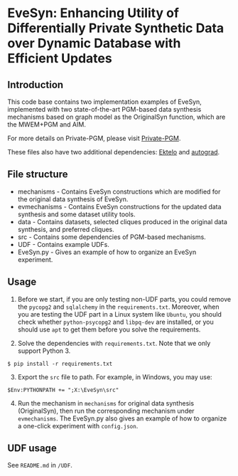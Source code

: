 # EveSyn: Enhancing Utility of Differentially Private Synthetic Data over Dynamic Database with Efficient Updates

## Introduction

This code base contains two implementation examples of EveSyn, implemented with two state-of-the-art PGM-based data synthesis mechanisms based on graph model as the OriginalSyn function, which are the MWEM+PGM and AIM.

For more details on Private-PGM, please visit [Private-PGM](https://github.com/ryan112358/private-pgm).

These files also have two additional dependencies: [Ektelo](https://github.com/ektelo/ektelo) and [autograd](https://github.com/HIPS/autograd).

## File structure

* mechanisms - Contains EveSyn constructions which are modified for the original data synthesis of EveSyn.
* evmechanisms - Contains EveSyn constructions for the updated data synthesis and some dataset utility tools.
* data - Contains datasets, selected cliques produced in the original data synthesis, and preferred cliques.
* src - Contains some dependencies of PGM-based mechanisms.
* UDF - Contains example UDFs. 
* EveSyn.py - Gives an example of how to organize an EveSyn experiment.

## Usage

1. Before we start, if you are only testing non-UDF parts, you could remove
the ```pycopg2``` and ```sqlalchemy``` in the ```requirements.txt```. Moreover, when you are testing the UDF part in a Linux system like ```Ubuntu```, 
you should check whether ```python-psycopg2``` and ```libpq-dev``` are installed, or you should use ```apt``` to get them before you solve the requirements.

2. Solve the dependencies with ```requirements.txt```. Note that we only support Python 3. 

```
$ pip install -r requirements.txt
```
3. Export the ```src``` file to path. For example, in Windows, you may use:
```
$Env:PYTHONPATH += ";X:\EveSyn\src"
```
4. Run the mechanism in ```mechanisms``` for original data synthesis (OriginalSyn), then run the corresponding mechanism under ```evmechanisms```.
The EveSyn.py also gives an example of how to organize a one-click experiment with ```config.json```.

## UDF usage
See ```README.md``` in ```/UDF```.
